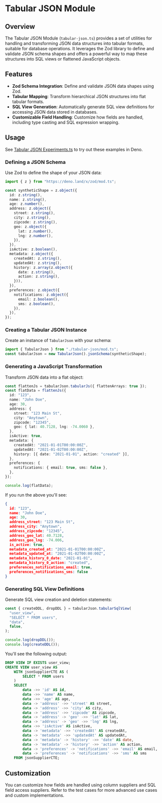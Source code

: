 # Tabular JSON Module

## Overview

The Tabular JSON Module (`tabular-json.ts`) provides a set of utilities for
handling and transforming JSON data structures into tabular formats, suitable
for database operations. It leverages the Zod library to define and validate
JSON schema shapes and offers a powerful way to map these structures into SQL
views or flattened JavaScript objects.

## Features

- **Zod Schema Integration**: Define and validate JSON data shapes using Zod.
- **Tabular Mapping**: Transform hierarchical JSON structures into flat tabular
  formats.
- **SQL View Generation**: Automatically generate SQL view definitions for
  accessing JSON data stored in databases.
- **Customizable Field Handling**: Customize how fields are handled, including
  type casting and SQL expression wrapping.

## Usage

See [Tabular JSON Experiments.ts](../../examples//tabular-json/experiment.ts) to
try out these examples in Deno.

### Defining a JSON Schema

Use Zod to define the shape of your JSON data:

```typescript
import { z } from "https://deno.land/x/zod/mod.ts";

const syntheticShape = z.object({
  id: z.string(),
  name: z.string(),
  age: z.number(),
  address: z.object({
    street: z.string(),
    city: z.string(),
    zipcode: z.string(),
    geo: z.object({
      lat: z.number(),
      lng: z.number(),
    }),
  }),
  isActive: z.boolean(),
  metadata: z.object({
    createdAt: z.string(),
    updatedAt: z.string(),
    history: z.array(z.object({
      date: z.string(),
      action: z.string(),
    })),
  }),
  preferences: z.object({
    notifications: z.object({
      email: z.boolean(),
      sms: z.boolean(),
    }),
  }),
});
```

### Creating a Tabular JSON Instance

Create an instance of `TabularJson` with your schema:

```typescript
import { TabularJson } from "./tabular-json/mod.ts";
const tabularJson = new TabularJson().jsonSchema(syntheticShape);
```

### Generating a JavaScript Transformation

Transform JSON data into a flat object:

```typescript
const flattenJs = tabularJson.tabularJs({ flattenArrays: true });
const flatData = flattenJs({
  id: "123",
  name: "John Doe",
  age: 30,
  address: {
    street: "123 Main St",
    city: "Anytown",
    zipcode: "12345",
    geo: { lat: 40.7128, lng: -74.0060 },
  },
  isActive: true,
  metadata: {
    createdAt: "2021-01-01T00:00:00Z",
    updatedAt: "2021-01-02T00:00:00Z",
    history: [{ date: "2021-01-01", action: "created" }],
  },
  preferences: {
    notifications: { email: true, sms: false },
  },
});

console.log(flatData);
```

If you run the above you'll see:

```json
{
  id: "123",
  name: "John Doe",
  age: 30,
  address_street: "123 Main St",
  address_city: "Anytown",
  address_zipcode: "12345",
  address_geo_lat: 40.7128,
  address_geo_lng: -74.006,
  is_active: true,
  metadata_created_at: "2021-01-01T00:00:00Z",
  metadata_updated_at: "2021-01-02T00:00:00Z",
  metadata_history_0_date: "2021-01-01",
  metadata_history_0_action: "created",
  preferences_notifications_email: true,
  preferences_notifications_sms: false
}
```

### Generating SQL View Definitions

Generate SQL view creation and deletion statements:

```typescript
const { createDDL, dropDDL } = tabularJson.tabularSqlView(
  "user_view",
  "SELECT * FROM users",
  "data",
  false,
);

console.log(dropDDL());
console.log(createDDL());
```

You'll see the following output:

```sql
DROP VIEW IF EXISTS user_view;
CREATE VIEW user_view AS
    WITH jsonSupplierCTE AS (
        SELECT * FROM users
    )
    SELECT
        data ->> 'id' AS id,
        data ->> 'name' AS name,
        data ->> 'age' AS age,
        data -> 'address' ->> 'street' AS street,
        data -> 'address' ->> 'city' AS city,
        data -> 'address' ->> 'zipcode' AS zipcode,
        data -> 'address' -> 'geo' ->> 'lat' AS lat,
        data -> 'address' -> 'geo' ->> 'lng' AS lng,
        data ->> 'isActive' AS isActive,
        data -> 'metadata' ->> 'createdAt' AS createdAt,
        data -> 'metadata' ->> 'updatedAt' AS updatedAt,
        data -> 'metadata' -> 'history' ->> 'date' AS date,
        data -> 'metadata' -> 'history' ->> 'action' AS action,
        data -> 'preferences' -> 'notifications' ->> 'email' AS email,
        data -> 'preferences' -> 'notifications' ->> 'sms' AS sms
    FROM jsonSupplierCTE;
```

## Customization

You can customize how fields are handled using column suppliers and SQL field
access suppliers. Refer to the test cases for more advanced use cases and custom
implementations.
